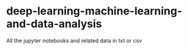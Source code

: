 # deep-learning-machine-learning-and-data-analysis
All the jupyter notebooks and related data in txt or csv
